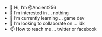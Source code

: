 - 👋 Hi, I’m @Ancient256
- 👀 I’m interested in ... nothing
- 🌱 I’m currently learning ... game dev
- 💞️ I’m looking to collaborate on ... idk
- 📫 How to reach me ... twitter or facebook

<!---
Ancient256/Ancient256 is a ✨ special ✨ repository because its `README.md` (this file) appears on your GitHub profile.
You can click the Preview link to take a look at your changes.
--->
